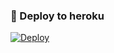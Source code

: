 ### 🚀 Deploy to heroku
[![Deploy](https://www.herokucdn.com/deploy/button.svg)](https://heroku.com/deploy?template=https://github.com/tankapf/ASOYashOyunu)
